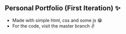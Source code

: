 ## Personal Portfolio (First Iteration) ✨
- Made with simple html, css and some js 😁
- For the code, visit the master branch ✌

